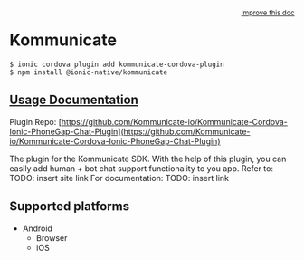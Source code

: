 <a style="float:right;font-size:12px;" href="http://github.com/ionic-team/ionic-native/edit/master/src/@ionic-native/plugins/kommunicate/index.ts#L2">
  Improve this doc
</a>

# Kommunicate

```
$ ionic cordova plugin add kommunicate-cordova-plugin
$ npm install @ionic-native/kommunicate
```

## [Usage Documentation](https://ionicframework.com/docs/native/kommunicate/)

Plugin Repo: [https://github.com/Kommunicate-io/Kommunicate-Cordova-Ionic-PhoneGap-Chat-Plugin](https://github.com/Kommunicate-io/Kommunicate-Cordova-Ionic-PhoneGap-Chat-Plugin)

The plugin for the Kommunicate SDK.
With the help of this plugin, you can easily add human + bot chat support functionality to you app.
Refer to: TODO: insert site link
For documentation: TODO: insert link

## Supported platforms

- Android
  - Browser
  - iOS
  


